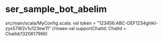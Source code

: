# ser_sample_bot_abelim
src/main/scala/MyConfig.scala:
  val token = "123456:ABC-DEF1234ghIkl-zyx57W2v1u123ew11" //токен
  val supportChatId: ChatId = ChatId(1320617966)
